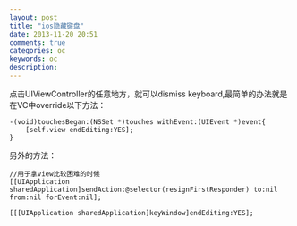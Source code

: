 ```yaml
---
layout: post
title: "ios隐藏键盘"
date: 2013-11-20 20:51
comments: true
categories: oc
keywords: oc
description: 
---
```

点击UIViewController的任意地方，就可以dismiss keyboard,最简单的办法就是在VC中override以下方法：

```objc
-(void)touchesBegan:(NSSet *)touches withEvent:(UIEvent *)event{
	[self.view endEditing:YES];
}
```

另外的方法：

```objc
//用于拿view比较困难的时候
[[UIApplication sharedApplication]sendAction:@selector(resignFirstResponder) to:nil from:nil forEvent:nil];
```

```objc
[[[UIApplication sharedApplication]keyWindow]endEditing:YES];
```